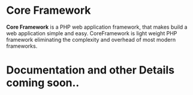 Core Framework
================
**Core Framework** is a PHP web application framework, that makes build a web application simple and easy. CoreFramework is light weight PHP framework eliminating the complexity and overhead of most modern frameworks.


# Documentation and other Details coming soon..